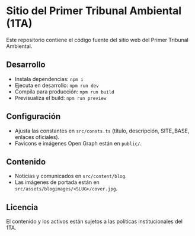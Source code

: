 # Sitio del Primer Tribunal Ambiental (1TA)

Este repositorio contiene el código fuente del sitio web del Primer Tribunal Ambiental.

## Desarrollo

- Instala dependencias: `npm i`
- Ejecuta en desarrollo: `npm run dev`
- Compila para producción: `npm run build`
- Previsualiza el build: `npm run preview`

## Configuración

- Ajusta las constantes en `src/consts.ts` (título, descripción, SITE_BASE, enlaces oficiales).
- Favicons e imágenes Open Graph están en `public/`.

## Contenido

- Noticias y comunicados en `src/content/blog`.
- Las imágenes de portada están en `src/assets/blogimages/<SLUG>/cover.jpg`.

## Licencia

El contenido y los activos están sujetos a las políticas institucionales del 1TA.
